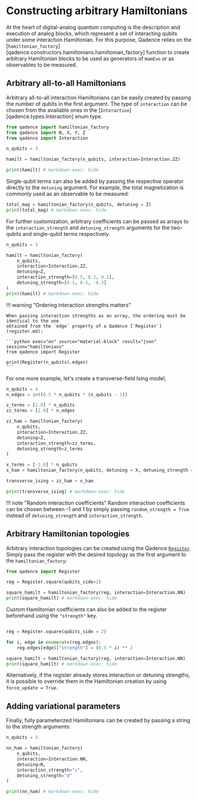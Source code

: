 # Constructing arbitrary Hamiltonians

At the heart of digital-analog quantum computing is the description and execution of analog blocks, which represent a set of interacting qubits under some interaction Hamiltonian.
For this purpose, Qadence relies on the [`hamiltonian_factory`][qadence.constructors.hamiltonians.hamiltonian_factory] function to create arbitrary Hamiltonian blocks to be used as generators of `HamEvo` or as observables to be measured.

## Arbitrary all-to-all Hamiltonians

Arbitrary all-to-all interaction Hamiltonians can be easily created by passing the number of qubits in the first argument. The type of `interaction` can be chosen from the available ones in the [`Interaction`][qadence.types.Interaction] enum type.

```python exec="on" source="material-block" result="json" session="hamiltonians"
from qadence import hamiltonian_factory
from qadence import N, X, Y, Z
from qadence import Interaction

n_qubits = 3

hamilt = hamiltonian_factory(n_qubits, interaction=Interaction.ZZ)

print(hamilt) # markdown-exec: hide
```

Single-qubit terms can also be added by passing the respective operator directly to the `detuning` argument. For example, the total magnetization is commonly used as an observable to be measured:

```python exec="on" source="material-block" result="json" session="hamiltonians"
total_mag = hamiltonian_factory(n_qubits, detuning = Z)
print(total_mag) # markdown-exec: hide
```

For further customization, arbitrary coefficients can be passed as arrays to the `interaction_strength` and `detuning_strength` arguments for the two-qubits and single-qubit terms respectively.

```python exec="on" source="material-block" result="json" session="hamiltonians"
n_qubits = 3

hamilt = hamiltonian_factory(
    n_qubits,
    interaction=Interaction.ZZ,
    detuning=Z,
    interaction_strength=[0.5, 0.2, 0.1],
    detuning_strength=[0.1, 0.5, -0.3]
)
print(hamilt) # markdown-exec: hide
```

!!! warning "Ordering interaction strengths matters"

	When passing interaction strengths as an array, the ordering must be identical to the one
	obtained from the `edge` property of a Qadence [`Register`](register.md):

	```python exec="on" source="material-block" result="json" session="hamiltonians"
	from qadence import Register

	print(Register(n_qubits).edges)
	```

For one more example, let's create a transverse-field Ising model,

```python exec="on" source="material-block" result="json" session="hamiltonians"
n_qubits = 4
n_edges = int(0.5 * n_qubits * (n_qubits - 1))

z_terms = [1.0] * n_qubits
zz_terms = [2.0] * n_edges

zz_ham = hamiltonian_factory(
    n_qubits,
    interaction=Interaction.ZZ,
    detuning=Z,
    interaction_strength=zz_terms,
    detuning_strength=z_terms
)

x_terms = [-1.0] * n_qubits
x_ham = hamiltonian_factory(n_qubits, detuning = X, detuning_strength = x_terms)

transverse_ising = zz_ham + x_ham

print(transverse_ising) # markdown-exec: hide
```

!!! note "Random interaction coefficients"
	Random interaction coefficients can be chosen between -1 and 1 by simply passing `random_strength = True` instead of `detuning_strength`
	and `interaction_strength`.


## Arbitrary Hamiltonian topologies

Arbitrary interaction topologies can be created using the Qadence [`Register`](register.md).
Simply pass the register with the desired topology as the first argument to the `hamiltonian_factory`:

```python exec="on" source="material-block" result="json" session="hamiltonians"
from qadence import Register

reg = Register.square(qubits_side=2)

square_hamilt = hamiltonian_factory(reg, interaction=Interaction.NN)
print(square_hamilt) # markdown-exec: hide
```

Custom Hamiltonian coefficients can also be added to the register beforehand using the `"strength"` key.

```python exec="on" source="material-block" result="json" session="hamiltonians"

reg = Register.square(qubits_side = 2)

for i, edge in enumerate(reg.edges):
    reg.edges[edge]["strength"] = (0.5 * i) ** 2

square_hamilt = hamiltonian_factory(reg, interaction=Interaction.NN)
print(square_hamilt) # markdown-exec: hide
```

Alternatively, if the register already stores interaction or detuning strengths, it is possible to override them in the Hamiltonian creation by using `force_update = True`.


## Adding variational parameters

Finally, fully parameterized Hamiltonians can be created by passing a string to the strength arguments:


```python exec="on" source="material-block" result="json" session="hamiltonians"
n_qubits = 3

nn_ham = hamiltonian_factory(
    n_qubits,
    interaction=Interaction.NN,
    detuning=N,
    interaction_strength="c",
    detuning_strength="d"
)

print(nn_ham) # markdown-exec: hide
```
